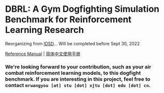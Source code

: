# DBRL: A Gym Dogfighting Simulation Benchmark for Reinforcement Learning Research

Reorganizing from [IDSD](https://github.com/mrwangyou/IDSD)... Will be completed before Sept 30, 2022

[Reference Manual](doc/QuickStart_en.md) | [简体中文使用手册](doc/QuickStart_zh.md)

### We're looking forward to your contribution, such as your air combat reinforcement learning models, to this dogfight benchmark. If you are interesting in this project, feel free to contact `mrwangyou [at] stu [dot] xjtu [dot] edu [dot] cn`.
